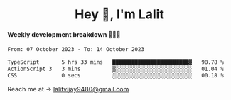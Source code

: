 <h1 align="center">Hey 👋, I'm Lalit</h1>

#### Weekly development breakdown 👨🏻‍💻
<!--START_SECTION:waka-->

```txt
From: 07 October 2023 - To: 14 October 2023

TypeScript       5 hrs 33 mins   ████████████████████████▓   98.78 %
ActionScript 3   3 mins          ▒░░░░░░░░░░░░░░░░░░░░░░░░   01.04 %
CSS              0 secs          ░░░░░░░░░░░░░░░░░░░░░░░░░   00.18 %
```

<!--END_SECTION:waka-->

Reach me at → lalitvijay9480@gmail.com
